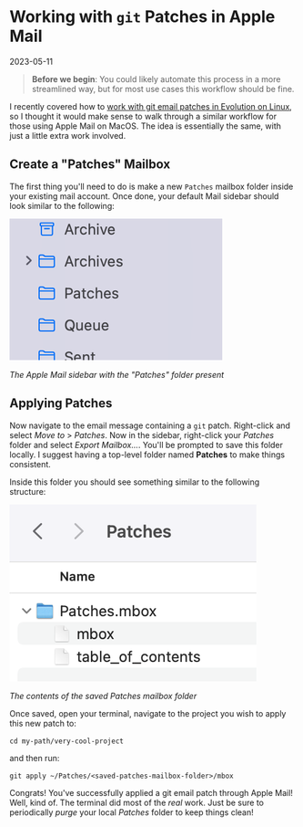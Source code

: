 # Working with `git` Patches in Apple Mail

2023-05-11

> **Before we begin**: You could likely automate this process in a more streamlined way, but for most use cases this workflow should be fine.

I recently covered how to [work with git email patches in Evolution on Linux](/git-patches), so I thought it would make sense to walk through a similar workflow for those using Apple Mail on MacOS. The idea is essentially the same, with just a little extra work involved.

## Create a "Patches" Mailbox

The first thing you'll need to do is make a new `Patches` mailbox folder inside your existing mail account. Once done, your default Mail sidebar should look similar to the following:

![The Apple Mail sidebar with the Patches folder present](/public/images/apple-mail-1.png)

*The Apple Mail sidebar with the "Patches" folder present*

## Applying Patches

Now navigate to the email message containing a `git` patch. Right-click and select *Move to* > *Patches*. Now in the sidebar, right-click your *Patches* folder and select *Export Mailbox...*. You'll be prompted to save this folder locally. I suggest having a top-level folder named **Patches** to make things consistent.

Inside this folder you should see something similar to the following structure:

![The contents of the saved Patches mailbox folder](/public/images/apple-mail-2.png)

*The contents of the saved Patches mailbox folder*

Once saved, open your terminal, navigate to the project you wish to apply this new patch to:

```
cd my-path/very-cool-project
```

and then run:

```
git apply ~/Patches/<saved-patches-mailbox-folder>/mbox
```

Congrats! You've successfully applied a git email patch through Apple Mail! Well, kind of. The terminal did most of the *real* work. Just be sure to periodically *purge* your local *Patches* folder to keep things clean!

